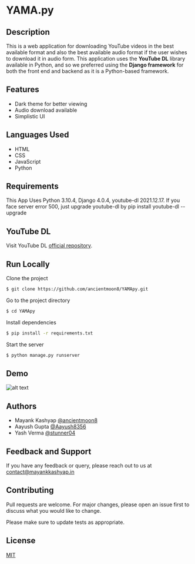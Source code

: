 # YAMA.py

## Description

This is a web application for downloading YouTube videos in the best available format and also the best available audio format if the user wishes to download it in audio form. This application uses the **YouTube DL** library available in Python, and so we preferred using the **Django framework** for both the front end and backend as it is a Python-based framework.

## Features

- Dark theme for better viewing
- Audio download available
- Simplistic UI

## Languages Used

* HTML
* CSS
* JavaScript
* Python

## Requirements

This App Uses Python 3.10.4, Django 4.0.4, youtube-dl 2021.12.17.
If you face server error 500, just upgrade youtube-dl by pip install youtube-dl --upgrade

## YouTube DL

Visit YouTube DL [official repository](https://github.com/ytdl-org/youtube-dl/).

## Run Locally

Clone the project

```bash
$ git clone https://github.com/ancientmoon8/YAMApy.git
```

Go to the project directory

```bash
$ cd YAMApy
```

Install dependencies

```bash
$ pip install -r requirements.txt
```

Start the server

```bash
$ python manage.py runserver
```
## Demo

![alt text](https://github.com/ancientmoon8/yamapy/blob/master/demo.gif)

## Authors

- Mayank Kashyap [@ancientmoon8](https://github.com/ancientmoon8)
- Aayush Gupta [@Aayush8356](https://github.com/Aayush8356)
- Yash Verma [@stunner04](https://github.com/stunner04)

## Feedback and Support

If you have any feedback or query, please reach out to us at contact@mayankkashyap.in

## Contributing
Pull requests are welcome. For major changes, please open an issue first to discuss what you would like to change.

Please make sure to update tests as appropriate.

## License
[MIT](https://choosealicense.com/licenses/mit/)
